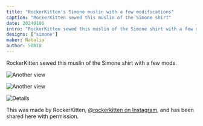 ```yaml
---
title: "RockerKitten's Simone muslin with a few modifications"
caption: "RockerKitten sewed this muslin of the Simone shirt"
date: 20240106
intro: "RockerKitten sewed this muslin of the Simone shirt with a few mods."
designs: ["simone"]
maker: Natalia
author: 50818
---
```


RockerKitten sewed this muslin of the Simone shirt with a few mods.

![Another view](https://imagedelivery.net/ouSuR9yY1bHt-fuAokSA5Q/showcase-rockerkittens-simone-muslin-with-a-few-modifications-1/public "Another view")

![Another view](https://imagedelivery.net/ouSuR9yY1bHt-fuAokSA5Q/showcase-rockerkittens-simone-muslin-with-a-few-modifications-2/public "Another view")

![Details](https://imagedelivery.net/ouSuR9yY1bHt-fuAokSA5Q/showcase-rockerkittens-simone-muslin-with-a-few-modifications-3/public "Details")

This was made by RockerKitten, [@rockerkitten on Instagram](https://www.instagram.com/rockerkitten/), and has been shared here with permission.

